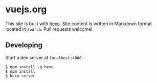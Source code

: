 # vuejs.org

This site is built with [hexo](http://zespia.tw/hexo/). Site content is written in Markdown format located in `source`. Pull requests welcome!

## Developing

Start a dev server at `localhost:4000`:

```
$ npm install -g hexo
$ npm install
$ hexo server
```